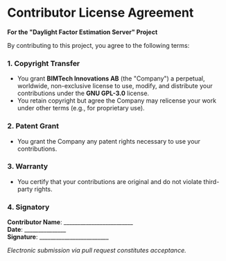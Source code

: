 # Contributor License Agreement  
**For the "Daylight Factor Estimation Server" Project**  

By contributing to this project, you agree to the following terms:  

### **1. Copyright Transfer**  
- You grant **BIMTech Innovations AB** (the "Company") a perpetual, worldwide, non-exclusive license to use, modify, and distribute your contributions under the **GNU GPL-3.0** license.  
- You retain copyright but agree the Company may relicense your work under other terms (e.g., for proprietary use).  

### **2. Patent Grant**  
- You grant the Company any patent rights necessary to use your contributions.  

### **3. Warranty**  
- You certify that your contributions are original and do not violate third-party rights.  

### **4. Signatory**  
**Contributor Name**: _________________________  
**Date**: _______________  
**Signature**: _________________________  


*Electronic submission via pull request constitutes acceptance.*  